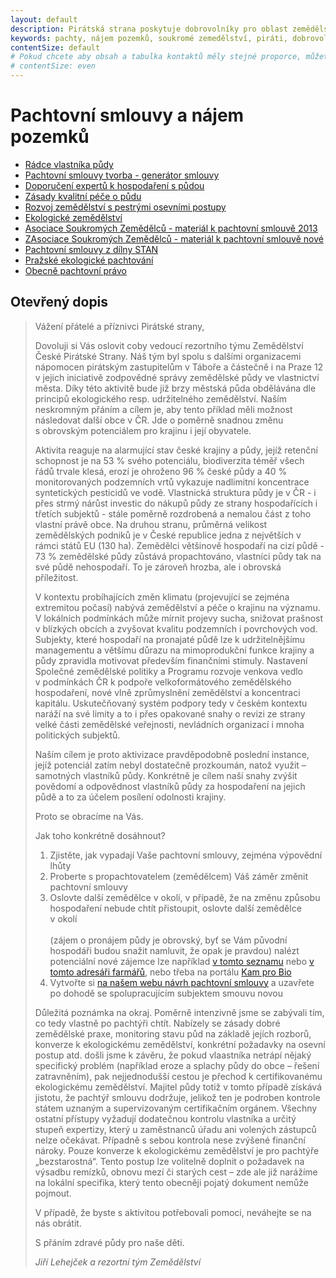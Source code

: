 ```yaml
---
layout: default
description: Pirátská strana poskytuje dobrovolníky pro oblast zemědělství - zde naleznete vše ohledně pachtovních smluv a pachtovního práva v zemědělství .
keywords: pachty, nájem pozemků, soukromé zemedělství, piráti, dobrovolnictví, zemědělství
contentSize: default
# Pokud chcete aby obsah a tabulka kontaktů měly stejné proporce, můžete použít:
# contentSize: even
---
```

<div class="o-section">
  <div class="row">
    
<div class="o-section-header o-section-header--indented">
  <h1 class="t-h2-alt">Pachtovní smlouvy a nájem pozemků</h1>
</div>

<ul>
  <li><a href="https://zemedelstvi.pirati.cz/assets/doc/Pachty_Radce_vlastnika.pdf">Rádce vlastníka půdy</a></li>
  <li><a href="https://docassemble.pirati.cz/interview?i=docassemble.base%3Adata%2Fquestions%2Fpachty.yml">Pachtovní smlouvy tvorba - generátor smlouvy</a></li>
  <li><a href="https://zemedelstvi.pirati.cz/assets/doc/Pachty_Doporuceni_expertu.doc">Doporučení expertů k hospodaření s půdou</a></li>
  <li><a href="https://zemedelstvi.pirati.cz/assets/doc/Pachty_Zasady_pece.doc">Zásady kvalitní péče o půdu</a></li>
  <li><a href="https://zemedelstvi.pirati.cz/assets/doc/">Rozvoj zemědělství s pestrými osevními postupy</a></li>
  <li><a href="https://zemedelstvi.pirati.cz/assets/doc/">Ekologické zemědělství</a></li>
  <li><a href="https://zemedelstvi.pirati.cz/assets/doc/">Asociace Soukromých Zemědělců - materiál k pachtovní smlouvě 2013</a></li>
  <li><a href="https://zemedelstvi.pirati.cz/assets/doc/">ZAsociace Soukromých Zemědělců - materiál k pachtovní smlouvě nové</a></li>
  <li><a href="https://zemedelstvi.pirati.cz/assets/doc/">Pachtovní smlouvy z dílny STAN</a></li>
  <li><a href="https://zemedelstvi.pirati.cz/assets/doc/">Pražské ekologické pachtování</a></li>
  <li><a href="https://zemedelstvi.pirati.cz/assets/doc/">Obecně pachtovní právo</a></li></ul>
  
  
<div class="o-section-header o-section-header--indented">
  <h2 class="t-h2-alt">Otevřený dopis</h2>
</div>

<blockquote class="c-blockquote c-blockquote--wicon">
  <p>
Vážení přátelé a příznivci Pirátské strany,
  </p>
  
  <p>Dovoluji si Vás oslovit coby vedoucí rezortního týmu Zemědělství České Pirátské Strany. Náš tým byl spolu 
s dalšími organizacemi nápomocen pirátským zastupitelům v Táboře a částečně i na Praze 12 v jejich iniciativě 
zodpovědné správy zemědělské půdy ve vlastnictví města. Díky této aktivitě bude již brzy městská půda 
obdělávána dle principů ekologického resp. udržitelného zemědělství. Naším neskromným přáním a cílem je, aby tento
příklad měli možnost následovat další obce v ČR. Jde o poměrně snadnou změnu s obrovským potenciálem 
pro krajinu i její obyvatele.</p>

<p>Aktivita reaguje na alarmující stav české krajiny a půdy, jejíž retenční schopnost je na 53 % svého
potenciálu, biodiverzita téměř všech řádů trvale klesá, erozí je ohroženo 96 % české půdy a 40 %
monitorovaných podzemních vrtů vykazuje nadlimitní koncentrace syntetických pesticidů ve vodě.
Vlastnická struktura půdy je v ČR - i přes strmý nárůst investic do nákupů půdy ze strany
hospodařících i třetích subjektů - stále poměrně rozdrobená a nemalou část z toho vlastní právě
obce. Na druhou stranu, průměrná velikost zemědělských podniků je v České republice jedna z
největších v rámci států EU (130 ha). Zemědělci většinově hospodaří na cizí půdě - 73 % zemědělské
půdy zůstává propachtováno, vlastníci půdy tak na své půdě nehospodaří. To je zároveň hrozba, ale i
obrovská příležitost.</p>

<p>V kontextu probíhajících změn klimatu (projevující se zejména extremitou počasí) nabývá zemědělství
a péče o krajinu na významu. V lokálních podmínkách může mírnit projevy sucha, snižovat prašnost
v blízkých obcích a zvyšovat kvalitu podzemních i povrchových vod. Subjekty, které hospodaří na
pronajaté půdě lze k udržitelnějšímu managementu a většímu důrazu na mimoprodukční funkce krajiny a půdy 
zpravidla motivovat především finančními stimuly. Nastavení Společné zemědělské politiky a Programu rozvoje 
venkova vedlo v podmínkách ČR k podpoře velkoformátového zemědělského hospodaření, nové vlně zprůmyslnění 
zemědělství a koncentraci kapitálu. Uskutečňovaný systém podpory tedy v českém kontextu naráží na své 
limity a to i přes opakované snahy o revizi ze strany velké části zemědělské veřejnosti, nevládních 
organizací i mnoha politických subjektů.</p>

<p>Naším cílem je proto aktivizace pravděpodobně poslední instance, jejíž potenciál zatím nebyl
dostatečně prozkoumán, natož využit – samotných vlastníků půdy. Konkrétně je cílem naší snahy
zvýšit povědomí a odpovědnost vlastníků půdy za hospodaření na jejich půdě a to za
účelem posílení odolnosti krajiny.</p>

<p>Proto se obracíme na Vás.</p>

<p>Jak toho konkrétně dosáhnout?<ol>


<li> Zjistěte, jak vypadají Vaše pachtovní smlouvy, zejména výpovědní lhůty</li>

<li> Proberte s propachtovatelem (zemědělcem) Váš záměr změnit pachtovní smlouvy</li>

<li> Oslovte další zemědělce v okolí, v případě, že na změnu způsobu hospodaření nebude chtít přistoupit, oslovte další zemědělce
v okolí <br><br>(zájem o pronájem půdy je obrovský, byť se Vám původní hospodáři budou snažit
namluvit, že opak je pravdou) nalézt potenciální nové zájemce lze například <a href="http://eagri.cz/public/app/eagriapp/EKO/Prehled/Prehled.aspx?typ=ZEM&clear=A&stamp=1599826962262">v tomto seznamu</a> nebo <a href="https://www.adresarfarmaru.cz/">v tomto adresáři farmářů</a>, nebo třeba na portálu <a href="https://www.kamprobio.cz/">Kam pro Bio</a> </li>

<li>Vytvořte si <a href="">na našem webu návrh pachtovní smlouvy</a> a uzavřete po dohodě se spolupracujícím subjektem smouvu novou</li>
</ol>
</p><p>

Důležitá poznámka na okraj. Poměrně intenzivně jsme se zabývali tím, co tedy vlastně po pachtýři
chtít. Nabízely se zásady dobré zemědělské praxe, monitoring stavu půd na základě jejích rozborů,
konverze k ekologickému zemědělství, konkrétní požadavky na osevní postup atd. došli jsme
k závěru, že pokud vlaastníka netrápí nějaký specifický problém (například eroze a splachy půdy do obce –
řešení zatravněním), pak nejjednodušší cestou je přechod k certifikovanému ekologickému
zemědělství. Majitel půdy totiž v tomto případě získává jistotu, že pachtýř smlouvu dodržuje, jelikož
ten je podroben kontrole státem uznaným a supervizovaným certifikačním orgánem. Všechny ostatní
přístupy vyžadují dodatečnou kontrolu vlastníka a určitý stupeň expertizy, který u zaměstnanců úřadu
ani volených zástupců nelze očekávat. Případně s sebou kontrola nese zvýšené finanční nároky.
Pouze konverze k ekologickému zemědělství je pro pachtýře „bezstarostná“. Tento postup lze
volitelně doplnit o požadavek na výsadbu remízků, obnovu mezí či starých cest – zde ale již narážíme
na lokální specifika, který tento obecněji pojatý dokument nemůže pojmout.
</p>
<p>
V případě, že byste s aktivitou potřebovali pomoci, neváhejte se na nás obrátit.
</p>
<p>
S přáním zdravé půdy pro naše děti.
</p>
  <cite>Jiří Lehejček a rezortní tým Zemědělství</cite>
</blockquote>


</div>
</div>
